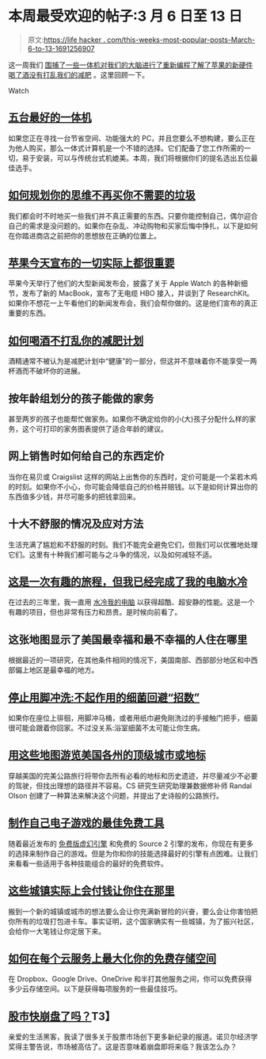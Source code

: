 # 本周最受欢迎的帖子:3 月 6 日至 13 日

> 原文:[https://life hacker . com/this-weeks-most-popular-posts-March-6-to-13-1691256907](https://lifehacker.com/this-weeks-most-popular-posts-march-6th-to-13th-1691256907)

这一周我们 [围捕了一些一体机](https://lifehacker.com/five-best-all-in-one-computers-1689980057)[对我们的大脑进行了重新编程](http://lifehacker.com/how-to-program-your-mind-to-stop-buying-crap-you-don-t-1690268064)[了解了苹果的新硬件](http://lifehacker.com/everything-apple-announced-today-that-actually-matters-1690313457)[喝了酒没有打乱我们的减肥](http://vitals.lifehacker.com/how-to-drink-without-messing-up-your-weight-loss-1689799515) 。这里回顾一下。

Watch

## [五台最好的一体机](http://lifehacker.com/five-best-all-in-one-computers-1689980057)

如果您正在寻找一台节省空间、功能强大的 PC，并且您要么不想构建，要么正在为他人购买，那么一体式计算机是一个不错的选择。它们配备了您工作所需的一切，易于安装，可以与传统台式机媲美。本周，我们将根据你们的提名选出五位最佳选手。

## [如何规划你的思维不再买你不需要的垃圾](http://lifehacker.com/how-to-program-your-mind-to-stop-buying-crap-you-don-t-1690268064)

我们都会时不时地买一些我们并不真正需要的东西。只要你能控制自己，偶尔迎合自己的需求是没问题的。如果你在杂乱、冲动购物和买家后悔中挣扎，以下是如何在你踏进商店之前把你的思想放在正确的位置上。

## [苹果今天宣布的一切实际上都很重要](http://lifehacker.com/everything-apple-announced-today-that-actually-matters-1690313457)

苹果今天举行了他们的大型新闻发布会，披露了关于 Apple Watch 的各种新细节，发布了新的 MacBook，宣布了无电缆 HBO 接入，并谈到了 ResearchKit。如果你不想花一上午看他们的新闻发布会，我们会帮你做的。这是他们宣布的真正重要的东西。

## [如何喝酒不打乱你的减肥计划](http://vitals.lifehacker.com/how-to-drink-without-messing-up-your-weight-loss-1689799515)

酒精通常不被认为是减肥计划中“健康”的一部分，但这并不意味着你不能享受一两杯酒而不破坏你的进展。

## 按年龄组划分的孩子能做的家务

甚至两岁的孩子也能帮忙做家务。如果你不确定给你的小(大)孩子分配什么样的家务，这个可打印的家务图表提供了适合年龄的建议。

## 网上销售时如何给自己的东西定价

当你在易贝或 Craigslist 这样的网站上出售你的东西时，定价可能是一个呆若木鸡的时刻。如果你不小心，你可能会降低自己的价格并赔钱。以下是如何计算出你的东西值多少钱，并尽可能多的把钱拿回来。

## 十大不舒服的情况及应对方法

生活充满了尴尬和不舒服的时刻。我们不能完全避免它们，但我们可以优雅地处理它们。这里有十种我们都可能与之斗争的情况，以及如何减轻不适。

## [这是一次有趣的旅程，但我已经完成了我的电脑水冷](http://lifehacker.com/its-been-a-fun-ride-but-im-done-water-cooling-my-pc-1689683422)

在过去的三年里，我一直用 [水冷我的电脑](https://lifehacker.com/a-beginners-guide-to-water-cooling-your-computer-5940236) 以获得超酷、超安静的性能。这是一个有趣的项目，但也非常有压力和昂贵。是时候向前看了。

## 这张地图显示了美国最幸福和最不幸福的人住在哪里

根据最近的一项研究，在其他条件相同的情况下，美国南部、西部部分地区和中西部偏上地区是最幸福的地方。

## [停止用脚冲洗:不起作用的细菌回避“招数”](http://vitals.lifehacker.com/stop-flushing-with-your-foot-germ-avoidance-tricks-t-1690333125)

如果你在座位上徘徊，用脚冲马桶，或者用纸巾避免刚洗过的手接触门把手，细菌很可能会跟着你回家。不过没关系:浴室细菌不太可能让你生病。

## [用这些地图游览美国各州的顶级城市或地标](http://lifehacker.com/visit-the-top-city-or-landmark-in-every-us-state-with-t-1690526910)

穿越美国的完美公路旅行将带你去所有必看的地标和历史遗迹，并尽量减少不必要的驾驶，但找出理想的路径并不容易。CS 研究生研究助理兼数据修补师 Randal Olson 创建了一种算法来解决这个问题，并提出了史诗般的公路旅行。

## [制作自己电子游戏的最佳免费工具](http://lifehacker.com/the-best-free-tools-for-making-your-own-video-games-1689905461)

随着最近发布的 [免费版虚幻引擎](https://lifehacker.com/unreal-engine-4-is-now-free-for-all-budding-game-develo-1689019522) 和免费的 Source 2 引擎的发布，你现在有更多的选择来制作自己的游戏。但是为你和你的技能选择最好的引擎有点困难。让我们来看看一些适用于各种技能组合的最好的免费软件。

## [这些城镇实际上会付钱让你住在那里](http://twocents.lifehacker.com/these-towns-will-actually-pay-you-to-live-there-1690829811)

搬到一个新的城镇或城市的想法要么会让你充满新冒险的兴奋，要么会让你害怕把你所有的垃圾打包进卡车。事实证明，这个国家确实有一些城镇，为了振兴社区，会给你一大笔钱让你定居下来。

## [如何在每个云服务上最大化你的免费存储空间](http://lifehacker.com/how-to-maximize-your-free-storage-space-on-every-cloud-1690775421)

在 Dropbox、Google Drive、OneDrive 和半打其他服务之间，你可以免费获得多少云存储空间。以下是获得每项服务的一些最佳技巧。

## [股市快崩盘了吗？](http://twocents.lifehacker.com/is-the-stock-market-going-to-crash-soon-1690802962)T3】

亲爱的生活黑客，我读了很多关于股票市场创下更多新纪录的报道。诺贝尔经济学奖得主警告说，市场被高估了。这是否意味着崩盘即将来临？我该怎么办？